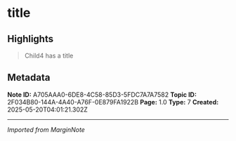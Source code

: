 # title

## Highlights

> Child4 has a title

## Metadata

**Note ID:** A705AAA0-6DE8-4C58-85D3-5FDC7A7A7582
**Topic ID:** 2F034B80-144A-4A40-A76F-0E879FA1922B
**Page:** 1.0
**Type:** 7
**Created:** 2025-05-20T04:01:21.302Z

---
*Imported from MarginNote*